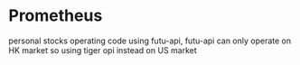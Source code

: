 # Prometheus
personal stocks operating code using futu-api, futu-api can only operate on HK market
so using tiger opi instead on US market
